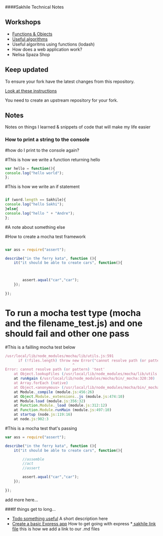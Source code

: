 ####Sakhile Technical Notes

## Workshops

* [Functions & Objects](./workshops/functions_and_objects_slides.html)
* [Useful algorithms](./workshops/useful_algorithms.md)
* Useful algoritms using functions (lodash)
* How does a web application work?
* Nelisa Spaza Shop

## Keep updated

To ensure your fork have the latest changes from this repository.

[Look at these instructions](https://help.github.com/articles/configuring-a-remote-for-a-fork/)

You need to create an upstream repository for your fork.

## Notes

Notes on things I learned & snippets of code that will make my life easier

### How to print a string to the console


#how do I print to the console again?

#This is how we write a function returning hello 

```javascript
var hello = function(){
console.log("hello world");
};
```

#This is how we write an if statement

```javascript

if (word.length == Sakhile){
console.log("hello Sakhi");
}else{
console.log("hello " + "Andre");
};
```

#A note about something else

#How to create a mocha test framework

```javascript

var ass = require("assert");

describe("in the ferry kata", function (){
	it("it should be able to create cars", function(){



		assert.aqual("car","car");
	});
	
});

```
# To run a mocha test type (mocha and the filename_test.js) and one should fail and other one pass

#This is a failling mocha test below
```javascript
/usr/local/lib/node_modules/mocha/lib/utils.js:591
      if (!files.length) throw new Error("cannot resolve path (or pattern) '" 
                               ^
Error: cannot resolve path (or pattern) 'test'
    at Object.lookupFiles (/usr/local/lib/node_modules/mocha/lib/utils.js:591:32)
    at runAgain (/usr/local/lib/node_modules/mocha/bin/_mocha:320:30)
    at Array.forEach (native)
    at Object.<anonymous> (/usr/local/lib/node_modules/mocha/bin/_mocha:319:6)
    at Module._compile (module.js:456:26)
    at Object.Module._extensions..js (module.js:474:10)
    at Module.load (module.js:356:32)
    at Function.Module._load (module.js:312:12)
    at Function.Module.runMain (module.js:497:10)
    at startup (node.js:119:16)
    at node.js:902:3

```
#This is a mocha test that's passing
```javascript
var ass = require("assert");

describe("in the ferry kata", function (){
	it("it should be able to create cars", function(){

		//assemble
		//act
		//assert

		assert.aqual("car","car");
	});
	
});

```

add more here...

###If things get to long...

* [Todo something useful](notes/my_file.md) A short description here
* [Create a basic Express app](notes/my_file.md) How to get going with express
*[ sakhile link file](sakhile.md) this is how we add a link to our .md files
